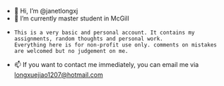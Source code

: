 - 👋 Hi, I’m @janetlongxj
- 👀 I’m currently master student in McGill
-     This is a very basic and personal account. It contains my assignments, random thoughts and personal work. 
      Everything here is for non-profit use only. comments on mistakes are welcomed but no judgement on me.
- 📫 If you want to contact me immediately, you can email me via longxuejiao1207@hotmail.com
<!---
janetlongxj/janetlongxj is a ✨ special ✨ repository because its `README.md` (this file) appears on your GitHub profile.
You can click the Preview link to take a look at your changes.
--->
